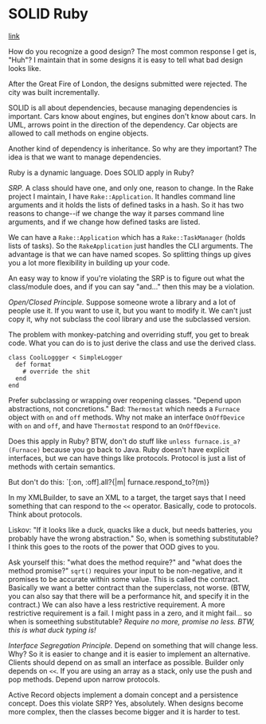 # SOLID Ruby
[link](http://confreaks.com/videos/185-rubyconf2009-solid-ruby)

How do you recognize a good design? The most common response I get is, "Huh"? I maintain that in some designs it is easy to tell what bad design looks like.

After the Great Fire of London, the designs submitted were rejected. The city was built incrementally.

SOLID is all about dependencies, because managing dependencies is important. Cars know about engines, but engines don't know about cars. In UML, arrows point in the direction of the dependency. Car objects are allowed to call methods on engine objects.

Another kind of dependency is inheritance. So why are they important? The idea is that we want to manage dependencies.

Ruby is a dynamic language. Does SOLID apply in Ruby?

*SRP.* A class should have one, and only one, reason to change. In the Rake project I maintain, I have `Rake::Application`. It handles command line arguments and it holds the lists of defined tasks in a hash. So it has two reasons to change--if we change the way it parses command line arguments, and if we change how defined tasks are listed.

We can have a `Rake::Application` which has a `Rake::TaskManager` (holds lists of tasks). So the `RakeApplication` just handles the CLI arguments. The advantage is that we can have named scopes. So splitting things up gives you a lot more flexibility in building up your code.

An easy way to know if you're violating the SRP is to figure out what the class/module does, and if you can say "and..." then this may be a violation.

*Open/Closed Principle.* Suppose someone wrote a library and a lot of people use it. If you want to use it, but you want to modify it. We can't just copy it, why not subclass the cool library and use the subclassed version.

The problem with monkey-patching and overriding stuff, you get to break code. What you can do is to just derive the class and use the derived class.

    class CoolLoggger < SimpleLogger
      def format
        # override the shit
      end
    end

Prefer subclassing or wrapping over reopening classes. "Depend upon abstractions, not concretions." Bad: `Thermostat` which needs a `Furnace` object with `on` and `off` methods. Why not make an interface `OnOffDevice` with `on` and `off`, and have `Thermostat` respond to an `OnOffDevice`.

Does this apply in Ruby? BTW, don't do stuff like `unless furnace.is_a?(Furnace)` because you go back to Java. Ruby doesn't have explicit interfaces, but we can have things like protocols. Protocol is just a list of methods with certain semantics.

But don't do this: `[:on, :off].all?{|m| furnace.respond_to?(m)}

In my XMLBuilder, to save an XML to a target, the target says that I need something that can respond to the `<<` operator. Basically, code to protocols. Think about protocols.

Liskov: "If it looks like a duck, quacks like a duck, but needs batteries, you probably have the wrong abstraction." So, when is something substitutable? I think this goes to the roots of the power that OOD gives to you.

Ask yourself this: "what does the method require?" and "what does the method promise?" `sqrt()` requires your input to be non-negative, and it promises to be accurate within some value. This is called the contract. Basically we want a better contract than the superclass, not worse. (BTW, you can also say that there will be a performance hit, and specify it in the contract.) We can also have a less restrictive requirement. A more restrictive requirement is a fail. I might pass in a zero, and it might fail... so when is someething substitutable? *Require no more, promise no less. BTW, this is what duck typing is!*

*Interface Segregation Principle.* Depend on something that will change less. Why? So it is easier to change and it is easier to implement an alternative. Clients should depend on as small an interface as possible. Builder only depends on `<<`. If you are using an array as a stack, only use the push and pop methods. Depend upon narrow protocols.

Active Record objects implement a domain concept and a persistence concept. Does this violate SRP? Yes, absolutely. When designs become more complex, then the classes become bigger and it is harder to test.

